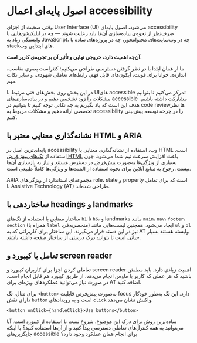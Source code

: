 # اصول پایه‌ای اعمال accessibility

وقتی صحبت از اجزای User Interface (UI) می‌شود، اصول پایه‌ای accessibility صرف‌نظر از نحوه‌ی پیاده‌سازی آن‌ها باید رعایت شوند — چه در اپلیکیشن‌هایی با وابستگی زیاد به JavaScript، چه در وب‌سایت‌های محتوامحور، چه در پروژه‌های ساده با stackهای ابتدایی وب.

**آن‌چه اهمیت دارد، خروجی نهایی و تأثیر آن بر تجربه‌ی کاربر است.**

ما از همان ابتدا با در نظر گرفتن دسترسی طراحی می‌کنیم: کنتراست بصری مناسب، اندازه‌ی خوانا برای فونت، آیکون‌های قابل فهم، رابط‌های تعاملی شهودی، و سایر نکات مهم.

در این بخش روی بخش‌های فنی مرتبط با UIهای accessible تمرکز می‌کنیم تا بتوانیم مشکلات را زود تشخیص دهیم و در پیاده‌سازی‌های accessible مشارکت داشته باشیم. هدف این است که یاد بگیریم به چه نکاتی توجه کنیم تا بتوانیم در code reviewها نظر تخصصی ارائه دهیم و مشکلات مربوط به accessibility را در چرخه توسعه پیش‌بینی کنیم.

## نشانه‌گذاری معنایی معتبر با HTML و ARIA

پایه‌ای‌ترین اصل در accessibility وب، استفاده از نشانه‌گذاری معنایی با HTML است. استفاده از [تگ‌های پیش‌فرض HTML](https://developer.mozilla.org/en-US/docs/Web/HTML/Element) باعث افزایش سرعت تیم شما می‌شود، چون بسیاری از ویژگی‌ها به‌صورت پیش‌فرض در دسترس هستند و نیاز به بازسازی آن‌ها نیست. رجوع به منابع آنلاین برای نحوه استفاده از المنت‌ها و ویژگی‌ها کاملاً طبیعی است.

ARIA مجموعه‌ای استاندارد از ویژگی‌های role، state و property است که برای تعامل با Assistive Technology (AT) طراحی شده‌اند.

## ساختاردهی با headings و landmarks

ساختار معنایی با استفاده از تگ‌های `h1` تا `h6`، و landmarks مانند `main`، `nav`، `footer`، `section` (همراه با `label` منحصربه‌فرد) ایجاد می‌شود. همچنین لیست‌هایی مانند `ul` و `ol` نیز در این دسته قرار می‌گیرند. این ساختار برای کاربرانی که به AT وابسته هستند بسیار حیاتی است تا بتوانند درک درستی از ساختار صفحه داشته باشند.

## تعامل با کیبورد و screen reader

تعاملی کردن اجزا برای کاربران کیبورد و screen reader اهمیت زیادی دارد. باید مطمئن باشید که هر عملی که کاربر با ماوس انجام می‌دهد، از طریق کیبورد هم قابل انجام است. در صورت نیاز می‌توانید عملکردهای ویژه‌ای برای AT اضافه کنید.

برای مثال، تگ `<button>` به‌صورت پیش‌فرض قابلیت focus دارد. این تگ به‌طور خودکار دارای نقش `button` است و به رویدادهای `click` واکنش نشان می‌دهد.

```tsx
<button onClick={handleClick}>Use buttons</button>
```

ساده‌ترین روش برای درک این موضوع، شروع تست با استفاده از کیبورد است. آیا می‌توانید به همه کنترل‌های تعاملی دسترسی پیدا کنید و از آن‌ها استفاده کنید؟ یا اینکه جایگزین‌های accessible برای انجام همان عملکرد وجود دارد؟